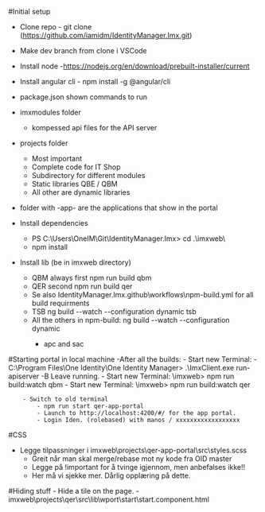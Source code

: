 #Initial setup
- Clone repo - git clone (https://github.com/iamidm/IdentityManager.Imx.git)
- Make dev branch from clone i VSCode
- Install node -https://nodejs.org/en/download/prebuilt-installer/current
- Install angular cli - npm install -g @angular/cli

- package.json shown commands to run 
- imxmodules folder
    - kompessed api files for the API server
- projects folder
    - Most important
    - Complete code for IT Shop
    - Subdirectory for different modules
    - Static libraries QBE / QBM
    - All other are dynamic libraries
- folder with -app- are the applications that show in the portal
- Install dependencies
    - PS C:\Users\OneIM\Git\IdentityManager.Imx> cd .\imxweb\
    - npm install
- Install lib (be in imxweb directory)
    - QBM always first
        npm run build qbm
    - QER second
        npm run build qer
    - Se also IdentityManager.Imx\.github\workflows\npm-build.yml for all build requirments
    - TSB
        ng build --watch --configuration dynamic tsb
    - All the others in npm-build:
        ng build --watch --configuration dynamic <modulename>
        - apc and sac

#Starting portal in local machine
    -After all the builds:
        - Start new Terminal:
            - C:\Program Files\One Identity\One Identity Manager> .\ImxClient.exe run-apiserver -B
            Leave running.
        - Start new Terminal:
            \imxweb> npm run build:watch qbm
        - Start new Terminal:
            \imxweb> npm run build:watch qer


        - Switch to old terminal
            - npm run start qer-app-portal
            - Launch to http://localhost:4200/#/ for the app portal.
            - Login Iden. (rolebased) with manos / xxxxxxxxxxxxxxxxxx

#CSS
 - Legge tilpassninger i imxweb\projects\qer-app-portal\src\styles.scss
    -  Greit når man skal merge/rebase mot ny kode fra OID master
    - Legge på !important for å tvinge igjennom, men anbefalses ikke!!
    - Her må vi sjekke mer. Dårlig opplæring på dette.

#Hiding stuff
    - Hide a tile on the page.
        - imxweb\projects\qer\src\lib\wport\start\start.component.html
            

